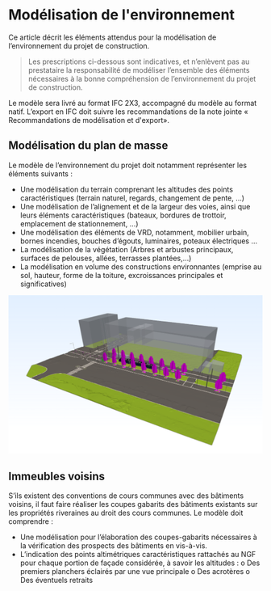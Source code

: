 # Modélisation de l'environnement

Ce article décrit les éléments attendus pour la modélisation de l’environnement du projet de construction.

>Les prescriptions ci-dessous sont indicatives, et n’enlèvent pas au prestataire la responsabilité de modéliser l’ensemble des éléments nécessaires à la bonne compréhension de l’environnement du projet de construction.

Le modèle sera livré au format IFC 2X3, accompagné du modèle au format natif. L’export en IFC doit suivre les recommandations de la note jointe « Recommandations de modélisation et d'export».

## Modélisation du plan de masse

Le modèle de l’environnement du projet doit notamment représenter les éléments suivants :

* Une modélisation du terrain comprenant les altitudes des points caractéristiques \(terrain naturel, regards, changement de pente, …\)
* Une modélisation de l’alignement et de la largeur des voies, ainsi que leurs éléments caractéristiques \(bateaux, bordures de trottoir, emplacement de stationnement, …\)
* Une modélisation des éléments de VRD, notamment, mobilier urbain, bornes incendies, bouches d’égouts, luminaires, poteaux électriques …
* La modélisation de la végétation \(Arbres et arbustes principaux, surfaces de pelouses, allées, terrasses plantées,…\)
* La modélisation en volume des constructions environnantes \(emprise au sol, hauteur, forme de la toiture, excroissances principales et significatives\)

![](/02_Modelisation/01_geometre/images/Site.PNG)

## Immeubles voisins

S’ils existent des conventions de cours communes avec des bâtiments voisins, il faut faire réaliser les coupes gabarits des bâtiments existants sur les propriétés riveraines au droit des cours communes. Le modèle doit comprendre : 
-	Une modélisation pour l’élaboration des coupes-gabarits nécessaires à la vérification des prospects des bâtiments en vis-à-vis. 
-	L’indication des points altimétriques caractéristiques rattachés au NGF pour chaque portion de façade considérée, à savoir les altitudes : 
o	Des premiers planchers éclairés par une vue principale
o	Des acrotères
o	Des éventuels retraits
